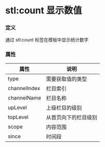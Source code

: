 ﻿# stl:count 显示数值


### 定义

通过 stl:count 标签在模板中显示统计数字

### 属性

属性  | 说明
------  | ------
type | 需要获取值的类型
channelIndex | 栏目索引
channelName | 栏目名称
upLevel | 上级栏目的级别
topLevel | 从首页向下的栏目级别
scope | 内容范围
since | 时间段